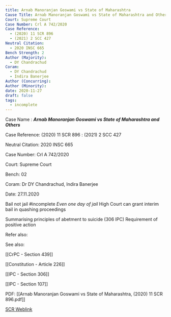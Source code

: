 ```yaml
---
title: Arnab Manoranjan Goswami vs State of Maharashtra
Cause Title: Arnab Manoranjan Goswami vs State of Maharashtra and Others
Court: Supreme Court
Case Number: Crl A 742/2020
Case Reference:
  - (2020) 11 SCR 896
  - (2021) 2 SCC 427
Neutral Citation:
  - 2020 INSC 665
Bench Strength: 2
Author (Majority):
  - DY Chandrachud
Coram:
  - DY Chandrachud
  - Indira Banerjee
Author (Concurring): 
Author (Minority): 
date: 2020-11-27
draft: false
tags:
  - incomplete
---
```

Case Name : ***Arnab Manoranjan Goswami vs State of Maharashtra and Others***

Case Reference: (2020) 11 SCR 896 :  (2021) 2 SCC 427

Neutral Citation: 2020 INSC 665

Case Number: Crl A 742/2020

Court: Supreme Court

Bench: 02

Coram: Dr DY Chandrachud, Indira Banerjee

Date: 27.11.2020

Bail not jail #incomplete 
	*Even one day of jail*
High Court can grant interim bail in quashing proceedings

Summarising principles of abetment to suicide (306 IPC)
	Requirement of positive action

Refer also:

See also:

[[CrPC - Section 439]]

[[Constitution - Article 226]]

[[IPC - Section 306]]

[[IPC - Section 107]]

PDF:
[[Arnab Manoranjan Goswami vs State of Maharashtra, (2020) 11 SCR 896.pdf]]

[SCR Weblink](https://digiscr.sci.gov.in/view_judgment?id=Mjk1MDE=)